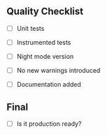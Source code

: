 ## Quality Checklist

- [ ] Unit tests

- [ ] Instrumented tests

- [ ] Night mode version

- [ ] No new warnings introduced

- [ ] Documentation added

## Final 

- [ ] Is it production ready?
